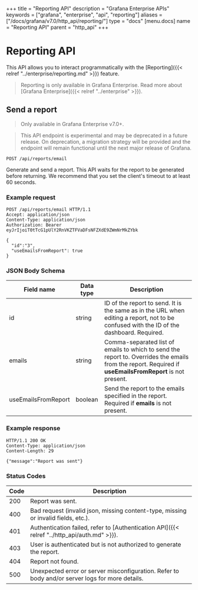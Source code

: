 +++
title = "Reporting API"
description = "Grafana Enterprise APIs"
keywords = ["grafana", "enterprise", "api", "reporting"]
aliases = ["/docs/grafana/v7.0/http_api/reporting/"]
type = "docs"
[menu.docs]
name = "Reporting API"
parent = "http_api"
+++

# Reporting API

This API allows you to interact programmatically with the [Reporting]({{< relref "../enterprise/reporting.md" >}}) feature.

> Reporting is only available in Grafana Enterprise. Read more about [Grafana Enterprise]({{< relref "../enterprise" >}}).


## Send a report

> Only available in Grafana Enterprise v7.0+.

> This API endpoint is experimental and may be deprecated in a future release. On deprecation, a migration strategy will be provided and the endpoint will remain functional until the next major release of Grafana.

`POST /api/reports/email`

Generate and send a report. This API waits for the report to be generated before returning. We recommend that you set the client's timeout to at least 60 seconds.

### Example request

```http
POST /api/reports/email HTTP/1.1
Accept: application/json
Content-Type: application/json
Authorization: Bearer eyJrIjoiT0tTcG1pUlY2RnVKZTFVaDFsNFZXdE9ZWmNrMkZYbk

{
  "id":"3",
  "useEmailsFromReport": true
}
```

### JSON Body Schema

Field name | Data type | Description
---------- | ---- | -----------
id | string | ID of the report to send. It is the same as in the URL when editing a report, not to be confused with the ID of the dashboard. Required.
emails | string | Comma-separated list of emails to which to send the report to. Overrides the emails from the report. Required if **useEmailsFromReport** is not present.
useEmailsFromReport | boolean | Send the report to the emails specified in the report. Required if **emails** is not present.

### Example response

```http
HTTP/1.1 200 OK
Content-Type: application/json
Content-Length: 29

{"message":"Report was sent"}
```

### Status Codes

Code | Description
---- | -----------
200 | Report was sent.
400 | Bad request (invalid json, missing content-type, missing or invalid fields, etc.).
401 | Authentication failed, refer to [Authentication API]({{< relref "../http_api/auth.md" >}}).
403 | User is authenticated but is not authorized to generate the report.
404 | Report not found.
500 | Unexpected error or server misconfiguration. Refer to body and/or server logs for more details.
